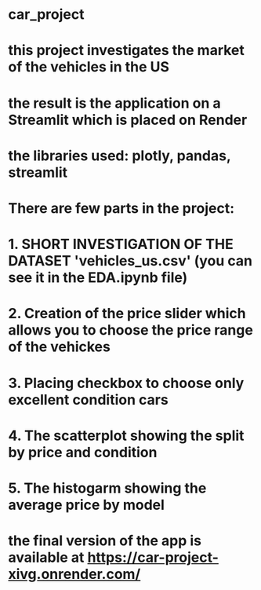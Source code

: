 # car_project
# this project investigates the market of the vehicles in the US
# the result is the application on a Streamlit which is placed on Render
# the libraries used: plotly, pandas, streamlit
# There are few parts in the project:
# 1. SHORT INVESTIGATION OF THE DATASET 'vehicles_us.csv' (you can see it in the EDA.ipynb file)
# 2. Creation of the price slider which allows you to choose the price range of the vehickes
# 3. Placing checkbox to choose only excellent condition cars
# 4. The scatterplot showing the split by price and condition
# 5. The histogarm showing the average price by model

# the final version of the app is available at https://car-project-xivg.onrender.com/
